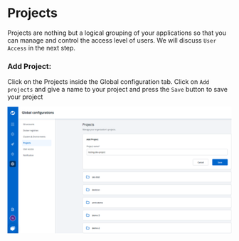# Projects

Projects are nothing but a logical grouping of your applications so that you can manage and control the access level of users. We will discuss `User Access` in the next step.

### Add Project:

Click on the Projects inside the Global configuration tab. Click on `Add projects` and give a name to your project and press the `Save` button to save your project

![](../.gitbook/assets/project_gc1.png)

